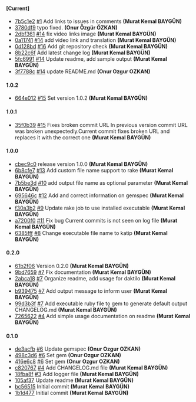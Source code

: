 
#### [Current]
 * [7b5c1e2](../../commit/7b5c1e2) [#1](../../issues/1) Add links to issues in comments __(Murat Kemal BAYGÜN)__
 * [3780df9](../../commit/3780df9) typo fixed. __(Onur Özgür ÖZKAN)__
 * [2dbf361](../../commit/2dbf361) [#14](../../issues/14) fix video links image __(Murat Kemal BAYGÜN)__
 * [0a11741](../../commit/0a11741) [#14](../../issues/14) add video link and translation __(Murat Kemal BAYGÜN)__
 * [0d128bd](../../commit/0d128bd)  [#16](../../issues/16) Add git repository check __(Murat Kemal BAYGÜN)__
 * [8b22c6f](../../commit/8b22c6f) Add latest change log __(Murat Kemal BAYGÜN)__
 * [5fc6991](../../commit/5fc6991) [#14](../../issues/14) Update readme, add sample output __(Murat Kemal BAYGÜN)__
 * [3f7788c](../../commit/3f7788c) [#14](../../issues/14) update README.md __(Onur Ozgur OZKAN)__

#### 1.0.2
 * [664e012](../../commit/664e012)  [#15](../../issues/15) Set version 1.0.2 __(Murat Kemal BAYGÜN)__

#### 1.0.1
 * [35f0b39](../../commit/35f0b39)  [#15](../../issues/15) Fixes broken commit URL   In previous version commit URL was broken unexpectedly.Current commit fixes broken URL and replaces it with the correct one __(Murat Kemal BAYGÜN)__

#### 1.0.0
 * [cbec9c0](../../commit/cbec9c0) release version 1.0.0 __(Murat Kemal BAYGÜN)__
 * [6b8cfe7](../../commit/6b8cfe7) [#13](../../issues/13) Add custom file name support to rake __(Murat Kemal BAYGÜN)__
 * [7b5be3d](../../commit/7b5be3d) [#10](../../issues/10) add output file name as optional parameter __(Murat Kemal BAYGÜN)__
 * [695646c](../../commit/695646c) [#12](../../issues/12) Add and correct information on gemspec __(Murat Kemal BAYGÜN)__
 * [f30a3b2](../../commit/f30a3b2) [#9](../../issues/9) Update rake job to use installed executable __(Murat Kemal BAYGÜN)__
 * [a7200f0](../../commit/a7200f0) [#11](../../issues/11) Fix bug Current commits is not seen on log file __(Murat Kemal BAYGÜN)__
 * [6385fff](../../commit/6385fff) [#8](../../issues/8) Change executable file name to katip __(Murat Kemal BAYGÜN)__

#### 0.2.0
 * [61b2f06](../../commit/61b2f06) Version 0.2.0 __(Murat Kemal BAYGÜN)__
 * [9bd7659](../../commit/9bd7659) [#7](../../issues/7) Fix documentation __(Murat Kemal BAYGÜN)__
 * [2abca18](../../commit/2abca18) [#7](../../issues/7) Organize readme, add usage for daktilo __(Murat Kemal BAYGÜN)__
 * [b939475](../../commit/b939475) [#7](../../issues/7) Add output message to inform user __(Murat Kemal BAYGÜN)__
 * [99d3b3f](../../commit/99d3b3f) [#7](../../issues/7) Add executable ruby file to gem to generate default output CHANGELOG.md __(Murat Kemal BAYGÜN)__
 * [7265622](../../commit/7265622)  [#4](../../issues/4) Add simple usage documentation on readme __(Murat Kemal BAYGÜN)__

#### 0.1.0
 * [de3acfb](../../commit/de3acfb) [#6](../../issues/6) Update gemspec __(Onur Ozgur OZKAN)__
 * [498c3d6](../../commit/498c3d6) [#6](../../issues/6) Set gem __(Onur Ozgur OZKAN)__
 * [416e6c8](../../commit/416e6c8) [#6](../../issues/6) Set gem __(Onur Ozgur OZKAN)__
 * [c820767](../../commit/c820767)  [#4](../../issues/4) Add CHANGELOG.md file __(Murat Kemal BAYGÜN)__
 * [18fba8f](../../commit/18fba8f)  [#3](../../issues/3) Add logger file __(Murat Kemal BAYGÜN)__
 * [105af37](../../commit/105af37) Update readme __(Murat Kemal BAYGÜN)__
 * [bc56515](../../commit/bc56515) Initial commit __(Murat Kemal BAYGÜN)__
 * [1b1d477](../../commit/1b1d477) Initial commit __(Murat Kemal BAYGÜN)__
